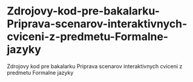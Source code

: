 # Zdrojovy-kod-pre-bakalarku-Priprava-scenarov-interaktivnych-cviceni-z-predmetu-Formalne-jazyky
Zdrojovy kod pre bakalarku Priprava scenarov interaktivnych cviceni  z predmetu Formalne jazyky
